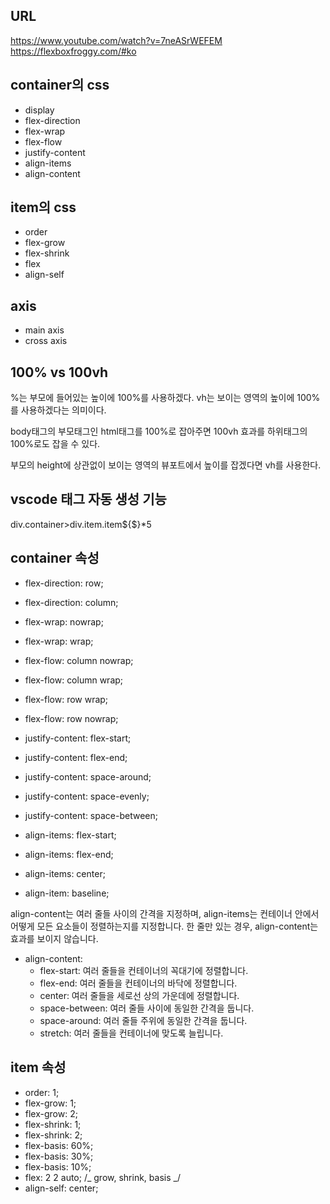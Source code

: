 ## URL

https://www.youtube.com/watch?v=7neASrWEFEM
https://flexboxfroggy.com/#ko

## container의 css

- display
- flex-direction
- flex-wrap
- flex-flow
- justify-content
- align-items
- align-content

## item의 css

- order
- flex-grow
- flex-shrink
- flex
- align-self

## axis

- main axis
- cross axis

## 100% vs 100vh

%는 부모에 들어있는 높이에 100%를 사용하겠다.
vh는 보이는 영역의 높이에 100%를 사용하겠다는 의미이다.

body태그의 부모태그인 html태그를 100%로 잡아주면 100vh 효과를 하위태그의 100%로도 잡을 수 있다.

부모의 height에 상관없이 보이는 영역의 뷰포트에서 높이를 잡겠다면 vh를 사용한다.

## vscode 태그 자동 생성 기능

div.container>div.item.item${$}\*5

## container 속성

- flex-direction: row;
- flex-direction: column;
- flex-wrap: nowrap;
- flex-wrap: wrap;

- flex-flow: column nowrap;
- flex-flow: column wrap;
- flex-flow: row wrap;
- flex-flow: row nowrap;

- justify-content: flex-start;
- justify-content: flex-end;
- justify-content: space-around;
- justify-content: space-evenly;
- justify-content: space-between;

- align-items: flex-start;
- align-items: flex-end;
- align-items: center;
- align-item: baseline;

align-content는 여러 줄들 사이의 간격을 지정하며, align-items는 컨테이너 안에서 어떻게 모든 요소들이 정렬하는지를 지정합니다. 한 줄만 있는 경우, align-content는 효과를 보이지 않습니다.

- align-content:
  - flex-start: 여러 줄들을 컨테이너의 꼭대기에 정렬합니다.
  - flex-end: 여러 줄들을 컨테이너의 바닥에 정렬합니다.
  - center: 여러 줄들을 세로선 상의 가운데에 정렬합니다.
  - space-between: 여러 줄들 사이에 동일한 간격을 둡니다.
  - space-around: 여러 줄들 주위에 동일한 간격을 둡니다.
  - stretch: 여러 줄들을 컨테이너에 맞도록 늘립니다.

## item 속성

- order: 1;
- flex-grow: 1;
- flex-grow: 2;
- flex-shrink: 1;
- flex-shrink: 2;
- flex-basis: 60%;
- flex-basis: 30%;
- flex-basis: 10%;
- flex: 2 2 auto; /_ grow, shrink, basis _/
- align-self: center;

